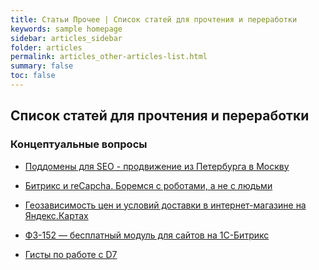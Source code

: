```yaml
---
title: Статьи Прочее | Список статей для прочтения и переработки
keywords: sample homepage
sidebar: articles_sidebar
folder: articles
permalink: articles_other-articles-list.html
summary: false
toc: false
---
```


## Список статей для прочтения и переработки

### Концептуальные вопросы

* [Поддомены для SEO - продвижение из Петербурга в Москву](https://www.intervolga.ru/blog/marketing/seo-subdomains/)

* [Битрикс и reCapcha. Боремся с роботами, а не с людьми](https://www.intervolga.ru/blog/projects/bitriks-i-recapcha-boremsya-s-robotami-a-ne-s-lyudmi/)

* [Геозависимость цен и условий доставки в интернет-магазине на Яндекс.Картах](https://www.intervolga.ru/blog/support/geozavisimost-tsen-i-usloviy-dostavki-v-internet-magazine-na-yandeks-kartakh/)

* [ФЗ-152 — бесплатный модуль для сайтов на 1С-Битрикс](https://www.intervolga.ru/blog/support/vse-govoryat-o-trebovaniyakh-fz-152-k-saytam-a-my-sdelali/?bx_sender_conversion_id=137632&utm_source=intervolgaru&utm_medium=email&utm_campaign=month_digest)

* [Гисты по работе с D7](https://github.com/SidiGi/bitrix-info/wiki/%D0%94%D0%BE%D0%B1%D0%B0%D0%B2%D0%BB%D0%B5%D0%BD%D0%B8%D0%B5-%D0%B7%D0%B0%D0%BA%D0%B0%D0%B7%D0%B0-(d7))
